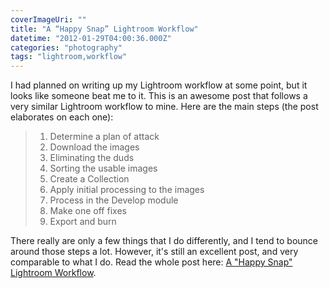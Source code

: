 ```yaml
---
coverImageUri: ""
title: "A “Happy Snap” Lightroom Workflow"
datetime: "2012-01-29T04:00:36.000Z"
categories: "photography"
tags: "lightroom,workflow"
---
```


I had planned on writing up my Lightroom workflow at some point, but it looks like someone beat me to it. This is an awesome post that follows a very similar Lightroom workflow to mine. Here are the main steps (the post elaborates on each one):

> 1. Determine a plan of attack
> 2. Download the images
> 3. Eliminating the duds
> 4. Sorting the usable images
> 5. Create a Collection
> 6. Apply initial processing to the images
> 7. Process in the Develop module
> 8. Make one off fixes
> 9. Export and burn

There really are only a few things that I do differently, and I tend to bounce around those steps a lot. However, it's still an excellent post, and very comparable to what I do. Read the whole post here: [A "Happy Snap" Lightroom Workflow](http://www.digital-photography-school.com/a-happy-snap-lightroom-workflow).
